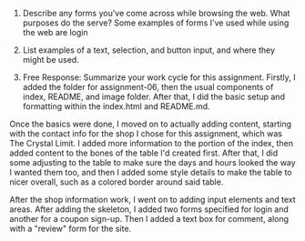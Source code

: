 1. Describe any forms you've come across while browsing the web. What purposes do the serve?
Some examples of forms I've used while using the web are login

2. List examples of a text, selection, and button input, and where they might be used.

3. Free Response: Summarize your work cycle for this assignment.
Firstly, I added the folder for assignment-06, then the usual components of index, README, and image folder. After that, I did the basic setup and formatting within the index.html and README.md.

Once the basics were done, I moved on to actually adding content, starting with the contact info for the shop I chose for this assignment, which was The Crystal Limit. I added more information to the <head> portion of the index, then added content to the bones of the table I'd created first. After that, I did some adjusting to the table to make sure the days and hours looked the way I wanted them too, and then I added some style details to make the table to nicer overall, such as a colored border around said table.

After the shop information work, I went on to adding input elements and text areas. After adding the skeleton, I added two forms specified for login and another for a coupon sign-up. Then I added a text box for comment, along with a "review" form for the site. 
